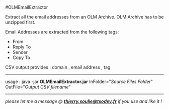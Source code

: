 #OLMEmailExtractor

Extract all the email addresses from an OLM Archive.
OLM Archive has to be unzipped first.

Email Addresses are extracted from the following tags:
+ From
+ Reply To
+ Sender
+ Copy To

CSV output provides :
domain , email address , tag

-----

usage :
java -jar **OLMEmailExtractor.jar** InFolder="*Source Files Folder*" OutFile="*Output CSV filename*"

-----

_please let me a message @ **thierry.soulie@tsodev.fr** if you use and like it !_
